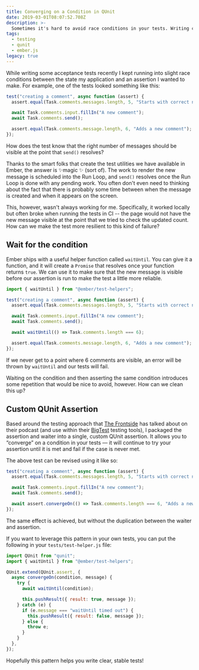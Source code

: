 ```yaml
---
title: Converging on a Condition in QUnit
date: 2019-03-01T08:07:52.708Z
description: >-
  Sometimes it's hard to avoid race conditions in your tests. Writing convergent assertions can help!
tags:
  - testing
  - qunit
  - ember.js
legacy: true
---
```


While writing some acceptance tests recently I kept running into slight race conditions between the state my application and an assertion I wanted to make. For example, one of the tests looked something like this:

```javascript
test("creating a comment", async function (assert) {
  assert.equal(Task.comments.messages.length, 5, "Starts with correct number of comments");

  await Task.comments.input.fillIn("A new comment");
  await Task.comments.send();

  assert.equal(Task.comments.message.length, 6, "Adds a new comment");
});
```

How does the test know that the right number of messages should be visible at the point that `send()` resolves?

Thanks to the smart folks that create the test utilities we have available in Ember, the answer is ✨magic ✨ (sort of). The work to render the new message is scheduled into the Run Loop, and `send()` resolves once the Run Loop is done with any pending work. You often don't even need to thinking about the fact that there is probably some time between when the message is created and when it appears on the screen.

This, however, wasn't always working for me. Specifically, it worked locally but often broke when running the tests in CI -- the page would not have the new message visible at the point that we tried to check the updated count. How can we make the test more resilient to this kind of failure?

## Wait for the condition

Ember ships with a useful helper function called `waitUntil`. You can give it a function, and it will create a `Promise` that resolves once your function returns `true`. We can use it to make sure that the new message is visible before our assertion is run to make the test a little more reliable.

```javascript
import { waitUntil } from "@ember/test-helpers";

test("creating a comment", async function (assert) {
  assert.equal(Task.comments.messages.length, 5, "Starts with correct number of comments");

  await Task.comments.input.fillIn("A new comment");
  await Task.comments.send();

  await waitUntil(() => Task.comments.length === 6);

  assert.equal(Task.comments.message.length, 6, "Adds a new comment");
});
```

If we never get to a point where 6 comments are visible, an error will be thrown by `waitUntil` and our tests will fail.

Waiting on the condition and then asserting the same condition introduces some repetition that would be nice to avoid, however. How can we clean this up?

## Custom QUnit Assertion

Based around the testing approach that [The Frontside](https://frontside.io) has talked about on their podcast (and use within their [BigTest](https://www.bigtestjs.io) testing tools), I packaged the assertion and waiter into a single, custom QUnit assertion. It allows you to “converge” on a condition in your tests — it will continue to try your assertion until it is met and fail if the case is never met.

The above test can be revised using it like so:

```javascript
test("creating a comment", async function (assert) {
  assert.equal(Task.comments.messages.length, 5, "Starts with correct number of comments");

  await Task.comments.input.fillIn("A new comment");
  await Task.comments.send();

  await assert.convergeOn(() => Task.comments.length === 6, "Adds a new comment");
});
```

The same effect is achieved, but without the duplication between the waiter and assertion.

If you want to leverage this pattern in your own tests, you can put the following in your `tests/test-helper.js` file:

```javascript
import QUnit from "qunit";
import { waitUntil } from "@ember/test-helpers";

QUnit.extend(QUnit.assert, {
  async convergeOn(condition, message) {
    try {
      await waitUntil(condition);

      this.pushResult({ result: true, message });
    } catch (e) {
      if (e.message === "waitUntil timed out") {
        this.pushResult({ result: false, message });
      } else {
        throw e;
      }
    }
  },
});
```

Hopefully this pattern helps you write clear, stable tests!
